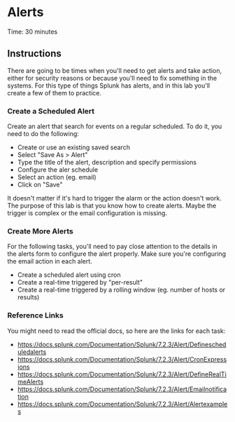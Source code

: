 # Alerts
Time: 30 minutes

## Instructions
There are going to be times when you'll need to get alerts and take action, either for security reasons or because you'll need to fix something in the systems. For this type of things Splunk has alerts, and in this lab you'll create a few of them to practice.

### Create a Scheduled Alert
Create an alert that search for events on a regular scheduled. To do it, you need to do the following:

- Create or use an existing saved search
- Select "Save As > Alert"
- Type the title of the alert, description and specify permissions
- Configure the aler schedule
- Select an action (eg. email)
- Click on "Save"

It doesn't matter if it's hard to trigger the alarm or the action doesn't work. The purpose of this lab is that you know how to create alerts. Maybe the trigger is complex or the email configuration is missing.

### Create More Alerts
For the following tasks, you'll need to pay close attention to the details in the alerts form to configure the alert properly. Make sure you're configuring the email action in each alert.

- Create a scheduled alert using cron
- Create a real-time triggered by "per-result"
- Create a real-time triggered by a rolling window (eg. number of hosts or results)

### Reference Links
You might need to read the official docs, so here are the links for each task:

- https://docs.splunk.com/Documentation/Splunk/7.2.3/Alert/Definescheduledalerts
- https://docs.splunk.com/Documentation/Splunk/7.2.3/Alert/CronExpressions
- https://docs.splunk.com/Documentation/Splunk/7.2.3/Alert/DefineRealTimeAlerts
- https://docs.splunk.com/Documentation/Splunk/7.2.3/Alert/Emailnotification
- https://docs.splunk.com/Documentation/Splunk/7.2.3/Alert/Alertexamples